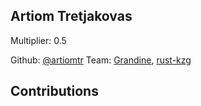 
## Artiom Tretjakovas
Multiplier: 0.5

Github: [@artiomtr](https://github.com/artiomtr)
Team: [Grandine](https://github.com/grandinetech/grandine), [rust-kzg](https://github.com/grandinetech/rust-kzg/)


## Contributions

